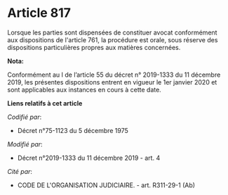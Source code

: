 # Article 817

Lorsque les parties sont dispensées de constituer avocat conformément aux dispositions de l'article 761, la procédure est
orale, sous réserve des dispositions particulières propres aux matières concernées.

**Nota:**

Conformément au I de l’article 55 du décret n° 2019-1333 du 11 décembre 2019, les présentes dispositions entrent en vigueur
le 1er janvier 2020 et sont applicables aux instances en cours à cette date.

**Liens relatifs à cet article**

_Codifié par_:

  - Décret n°75-1123 du 5 décembre 1975

_Modifié par_:

  - Décret n°2019-1333 du 11 décembre 2019 - art. 4

_Cité par_:

  - CODE DE L'ORGANISATION JUDICIAIRE. - art. R311-29-1 (Ab)
